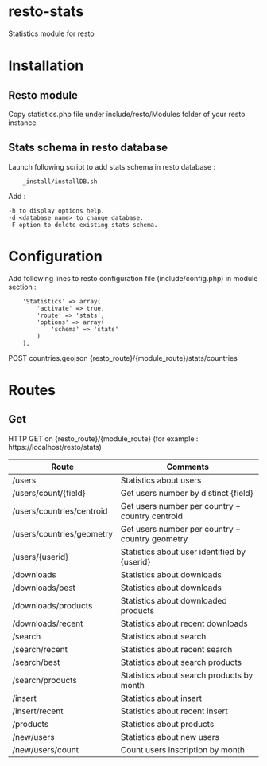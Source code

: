 # resto-stats

Statistics module for [resto](http://mapshup.com/resto/)

# Installation
## Resto module

Copy statistics.php file under include/resto/Modules folder of your resto instance

## Stats schema in resto database

Launch following script to add stats schema in resto database :

        _install/installDB.sh

Add :

    -h to display options help.
    -d <database name> to change database.
    -F option to delete existing stats schema.

# Configuration

Add following lines to resto configuration file (include/config.php) in module section :

        'Statistics' => array(
            'activate' => true,
            'route' => 'stats',
            'options' => array(
                'schema' => 'stats'
            )
        ),

POST countries.geojson {resto_route}/{module_route}/stats/countries

# Routes
## Get

HTTP GET on {resto_route}/{module_route} (for example : https://localhost/resto/stats)

Route | Comments
----- | --------
/users | Statistics about users
/users/count/{field} | Get users number by distinct {field}
/users/countries/centroid | Get users number per country + country centroid
/users/countries/geometry | Get users number per country + country geometry
/users/{userid} | Statistics about user identified by {userid}
/downloads | Statistics about downloads
/downloads/best | Statistics about downloads
/downloads/products | Statistics about downloaded products
/downloads/recent | Statistics about recent downloads
/search | Statistics about search
/search/recent | Statistics about recent search
/search/best | Statistics about search products
/search/products | Statistics about search products by month
/insert | Statistics about insert
/insert/recent | Statistics about recent insert
/products | Statistics about products
/new/users | Statistics about new users
/new/users/count | Count users inscription by month